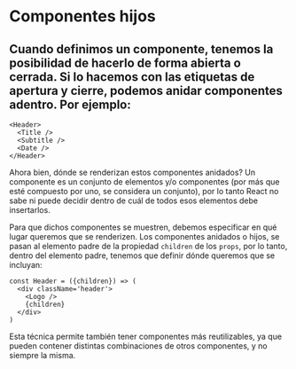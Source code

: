 # Componentes hijos

## Cuando definimos un componente, tenemos la posibilidad de hacerlo de forma abierta o cerrada. Si lo hacemos con las etiquetas de apertura y cierre, podemos anidar componentes adentro. Por ejemplo:
```
<Header>
  <Title />
  <Subtitle />
  <Date />
</Header>
```

Ahora bien, dónde se renderizan estos componentes anidados? Un componente es un conjunto de elementos y/o componentes (por más que esté compuesto por uno, se considera un conjunto), por lo tanto React no sabe ni puede decidir dentro de cuál de todos esos elementos debe insertarlos.

Para que dichos componentes se muestren, debemos especificar en qué lugar queremos que se renderizen. Los componentes anidados o hijos, se pasan al elemento padre de la propiedad ```children``` de los ```props```, por lo tanto, dentro del elemento padre, tenemos que definir dónde queremos que se incluyan:
```
const Header = ({children}) => (
  <div className='header'>
    <Logo />
    {children}
  </div>
)
```
Esta técnica permite también tener componentes más reutilizables, ya que pueden contener distintas combinaciones de otros componentes, y no siempre la misma.